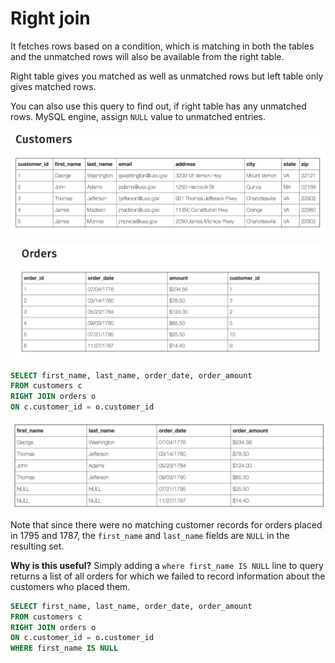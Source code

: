 # Right join

It fetches rows based on a condition, which is matching in both the tables and the unmatched rows will also be available from the right table.

Right table gives you matched as well as unmatched rows but left table only gives matched rows.

You can also use this query to find out, if right table has any unmatched rows. MySQL engine, assign `NULL` value to unmatched entries.

![Customer Table](../assets/customer-table.png)

![Orders Table](../assets/orders-table.png)

```sql
SELECT first_name, last_name, order_date, order_amount
FROM customers c
RIGHT JOIN orders o
ON c.customer_id = o.customer_id
```

![right-join-result-table](../assets/right-join-result-table.png)

Note that since there were no matching customer records for orders placed in 1795 and 1787, the `first_name` and `last_name` fields are `NULL` in the resulting set.

**Why is this useful?** Simply adding a `where first_name IS NULL` line to query returns a list of all orders for which we failed to record information about the customers who placed them.

```sql
SELECT first_name, last_name, order_date, order_amount
FROM customers c
RIGHT JOIN orders o
ON c.customer_id = o.customer_id
WHERE first_name IS NULL
```

